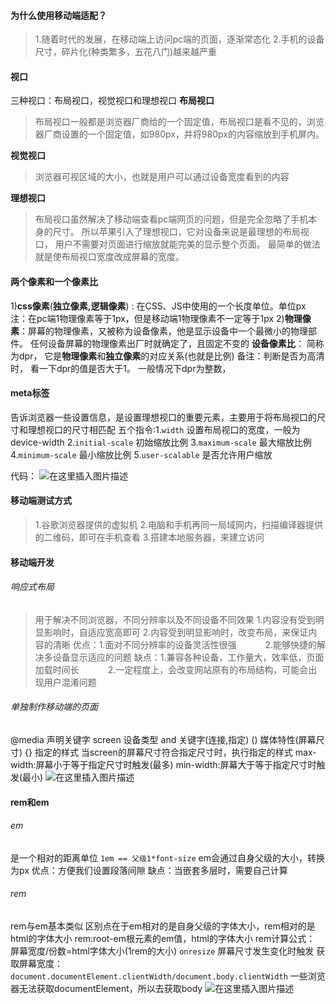 

#### []()为什么使用移动端适配？

>1.随着时代的发展，在移动端上访问pc端的页面，逐渐常态化
>2.手机的设备尺寸，碎片化(种类繁多，五花八门)越来越严重

#### []()视口

三种视口：布局视口，视觉视口和理想视口
**布局视口**

>布局视口一般都是浏览器厂商给的一个固定值，布局视口是看不见的，浏览器厂商设置的一个固定值，如980px，并将980px的内容缩放到手机屏内。

**视觉视口**

>浏览器可视区域的大小，也就是用户可以通过设备宽度看到的内容

**理想视口**

>布局视口虽然解决了移动端查看pc端网页的问题，但是完全忽略了手机本身的尺寸。
>所以苹果引入了理想视口，它对设备来说是最理想的布局视口，
>用户不需要对页面进行缩放就能完美的显示整个页面。
>最简单的做法就是使布局视口宽度改成屏幕的宽度。

#### []()两个像素和一个像素比

1)**css像素**(**独立像素,逻辑像素**) : 在CSS、JS中使用的一个长度单位。单位px
注：在pc端1物理像素等于1px，但是移动端1物理像素不一定等于1px
2)**物理像素**：屏幕的物理像素，又被称为设备像素，他是显示设备中一个最微小的物理部件。
任何设备屏幕的物理像素出厂时就确定了，且固定不变的
**设备像素比**： 简称为dpr， 它是**物理像素**和**独立像素**的对应关系(也就是比例)
备注：判断是否为高清时， 看一下dpr的值是否大于1。 一般情况下dpr为整数，

#### []()meta标签

告诉浏览器一些设置信息，是设置理想视口的重要元素，主要用于将布局视口的尺寸和理想视口的尺寸相匹配
五个指令:1.`width` 设置布局视口的宽度，一般为device-width
2.`initial-scale` 初始缩放比例
3.`maximum-scale` 最大缩放比例
4.`minimum-scale` 最小缩放比例
5.`user-scalable` 是否允许用户缩放

代码：
![在这里插入图片描述](https://img-blog.csdnimg.cn/20200206131949659.png)

#### []()移动端测试方式

>1.谷歌浏览器提供的虚拟机
>2.电脑和手机再同一局域网内，扫描编译器提供的二维码，即可在手机查看
>3.搭建本地服务器，来建立访问

#### []()移动端开发

###### []()响应式布局

>用于解决不同浏览器，不同分辨率以及不同设备不同效果
>1.内容没有受到明显影响时，自适应宽高即可
>2.内容受到明显影响时，改变布局，来保证内容的清晰
>优点：1.面对不同分辨率的设备灵活性很强
>   2.能够快捷的解决多设备显示适应的问题
>缺点：1.兼容各种设备，工作量大，效率低，页面加载时间长
>   2.一定程度上，会改变网站原有的布局结构，可能会出现用户混淆问题

###### []()单独制作移动端的页面

@media 声明关键字
screen 设备类型
and 关键字(连接,指定)
() 媒体特性(屏幕尺寸)
{} 指定的样式
当screen的屏幕尺寸符合指定尺寸时，执行指定的样式
max-width:屏幕小于等于指定尺寸时触发(最多)
min-width:屏幕大于等于指定尺寸时触发(最小)
![在这里插入图片描述](https://img-blog.csdnimg.cn/20200206142323871.png)

#### []()rem和em

###### []()em

是一个相对的距离单位
`1em == 父级1*font-size` em会通过自身父级的大小，转换为px
优点：方便我们设置段落间隙
缺点：当嵌套多层时，需要自己计算

###### []()rem

rem与em基本类似
区别点在于em相对的是自身父级的字体大小，rem相对的是html的字体大小
rem:root-em根元素的em值，html的字体大小
rem计算公式：
屏幕宽度/份数=html字体大小(1rem的大小)
`onresize` 屏幕尺寸发生变化时触发
获取屏幕宽度：`document.documentElement.clientWidth/document.body.clientWidth`
一些浏览器无法获取documentElement，所以去获取body
![在这里插入图片描述](https://img-blog.csdnimg.cn/20200206143918567.png?x-oss-processimage/watermark,type_ZmFuZ3poZW5naGVpdGk,shadow_10,text_aHR0cHM6Ly9ibG9nLmNzZG4ubmV0L0hCRl9fY2c,size_16,color_FFFFFF,t_70)
